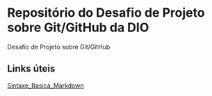 # Repositório do Desafio de Projeto sobre Git/GitHub da DIO
Desafio de Projeto sobre Git/GitHub

## Links úteis
[Sintaxe_Basica_Markdown](https://www.markdownguide.org/basic-syntax/)
